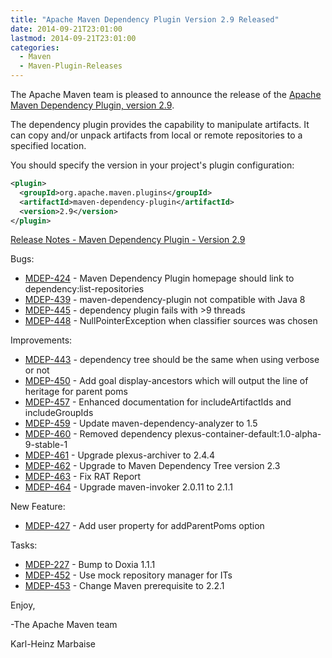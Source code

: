 ```yaml
---
title: "Apache Maven Dependency Plugin Version 2.9 Released"
date: 2014-09-21T23:01:00
lastmod: 2014-09-21T23:01:00
categories:
  - Maven
  - Maven-Plugin-Releases
---
```

The Apache Maven team is pleased to announce the release of the 
[Apache Maven Dependency Plugin, version 2.9](http://maven.apache.org/plugins/maven-dependency-plugin/).

The dependency plugin provides the capability to manipulate artifacts. It can
copy and/or unpack artifacts from local or remote repositories to a specified
location.


You should specify the version in your project's plugin configuration:

```xml
<plugin>
  <groupId>org.apache.maven.plugins</groupId>
  <artifactId>maven-dependency-plugin</artifactId>
  <version>2.9</version>
</plugin>
```

<!-- more -->

[Release Notes - Maven Dependency Plugin - Version 2.9](http://jira.codehaus.org/secure/ReleaseNote.jspa?projectId=11214&version=19229)

Bugs:

 * [MDEP-424](https://issues.apache.org/jira/browse/MDEP-424) - Maven Dependency Plugin homepage should link to dependency:list-repositories
 * [MDEP-439](https://issues.apache.org/jira/browse/MDEP-439) - maven-dependency-plugin not compatible with Java 8
 * [MDEP-445](https://issues.apache.org/jira/browse/MDEP-445) - dependency plugin fails with >9 threads
 * [MDEP-448](https://issues.apache.org/jira/browse/MDEP-448) - NullPointerException when classifier sources was chosen

Improvements:

 * [MDEP-443](https://issues.apache.org/jira/browse/MDEP-443) - dependency tree should be the same when using verbose or not
 * [MDEP-450](https://issues.apache.org/jira/browse/MDEP-450) - Add goal display-ancestors which will output the line of heritage for parent poms
 * [MDEP-457](https://issues.apache.org/jira/browse/MDEP-457) - Enhanced documentation for includeArtifactIds and includeGroupIds
 * [MDEP-459](https://issues.apache.org/jira/browse/MDEP-459) - Update maven-dependency-analyzer to 1.5
 * [MDEP-460](https://issues.apache.org/jira/browse/MDEP-460) - Removed dependency plexus-container-default:1.0-alpha-9-stable-1
 * [MDEP-461](https://issues.apache.org/jira/browse/MDEP-461) - Upgrade plexus-archiver to 2.4.4
 * [MDEP-462](https://issues.apache.org/jira/browse/MDEP-462) - Upgrade to Maven Dependency Tree version 2.3
 * [MDEP-463](https://issues.apache.org/jira/browse/MDEP-463) - Fix RAT Report
 * [MDEP-464](https://issues.apache.org/jira/browse/MDEP-464) - Upgrade maven-invoker 2.0.11 to 2.1.1

New Feature:

 * [MDEP-427](https://issues.apache.org/jira/browse/MDEP-427) - Add user property for addParentPoms option

Tasks:

 * [MDEP-227](https://issues.apache.org/jira/browse/MDEP-227) - Bump to Doxia 1.1.1
 * [MDEP-452](https://issues.apache.org/jira/browse/MDEP-452) - Use mock repository manager for ITs
 * [MDEP-453](https://issues.apache.org/jira/browse/MDEP-453) - Change Maven prerequisite to 2.2.1


Enjoy,

-The Apache Maven team

Karl-Heinz Marbaise
